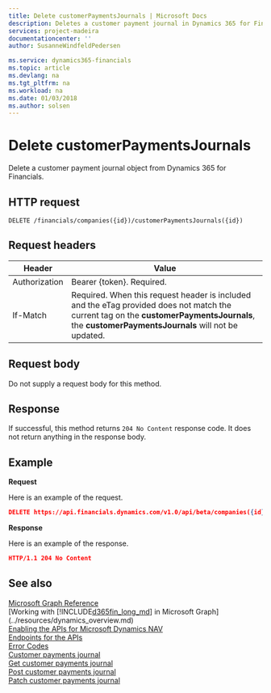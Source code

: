 ```yaml
---
title: Delete customerPaymentsJournals | Microsoft Docs
description: Deletes a customer payment journal in Dynamics 365 for Financials.
services: project-madeira
documentationcenter: ''
author: SusanneWindfeldPedersen

ms.service: dynamics365-financials
ms.topic: article
ms.devlang: na
ms.tgt_pltfrm: na
ms.workload: na
ms.date: 01/03/2018
ms.author: solsen
---
```


# Delete customerPaymentsJournals
Delete a customer payment journal object from Dynamics 365 for Financials.

## HTTP request
```
DELETE /financials/companies({id})/customerPaymentsJournals({id})
```

## Request headers
|Header       |Value                     |
|-------------|--------------------------|
|Authorization|Bearer {token}. Required. |
|If-Match     |Required. When this request header is included and the eTag provided does not match the current tag on the **customerPaymentsJournals**, the **customerPaymentsJournals** will not be updated. |

## Request body

Do not supply a request body for this method.

## Response

If successful, this method returns ```204 No Content``` response code. It does not return anything in the response body.

## Example

**Request**

Here is an example of the request.

```json
DELETE https://api.financials.dynamics.com/v1.0/api/beta/companies({id})/customerPaymentsJournals({id})
```

**Response** 

Here is an example of the response. 

```json
HTTP/1.1 204 No Content
```

## See also
[Microsoft Graph Reference](../api/dynamics_graph_reference.md)  
[Working with [!INCLUDE[d365fin_long_md](../../includes/d365fin_long_md.md)] in Microsoft Graph](../resources/dynamics_overview.md)  
[Enabling the APIs for Microsoft Dynamics NAV](../enabling-apis-for-dynamics-nav.md)  
[Endpoints for the APIs](../endpoints-apis-for-dynamics.md)  
[Error Codes](../dynamics_error_codes.md)  
[Customer payments journal](../resources/dynamics_customerpaymentsjournal.md)  
[Get customer payments journal](dynamics_customerpaymentsjournal_get.md)  
[Post customer payments journal](dynamics_create_customerpaymentsjournal.md)  
[Patch customer payments journal](dynamics_customerpaymentsjournal_update.md)  